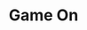 ---
layout: post
title:  "Game On"
postImg: /images/game_on_tiny.png
episodeNumber: 20
soundcloudPodcast: 481904037
spotifySong: 
soundcloudStream: game-on
---